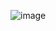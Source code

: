 ![image](https://github.com/Harshal-Meher/HAPPY-NEW-YEAR-2024/assets/134125835/dedf4ed4-52ca-489d-ba31-e7fb32c408f3)
